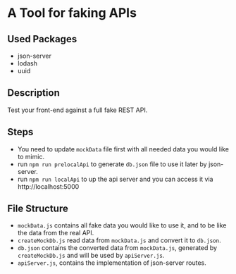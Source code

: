 # A Tool for faking APIs

## Used Packages

- json-server
- lodash
- uuid

## Description

Test your front-end against a full fake REST API.

## Steps

- You need to update `mockData` file first with all needed data you would like to mimic.
- run `npm run prelocalApi` to generate `db.json` file to use it later by json-server.
- run `npm run localApi` to up the api server and you can access it via http://localhost:5000
## File Structure

- `mockData.js` contains all fake data you would like to use it, and to be like the data from the real API.
- `createMockDb.js` read data from `mockData.js` and convert it to `db.json`.
- `db.json` contains the converted data from `mockData.js`, generated by `createMockDb.js` and will be used by `apiServer.js`.
- `apiServer.js`, contains the implementation of json-server routes.
